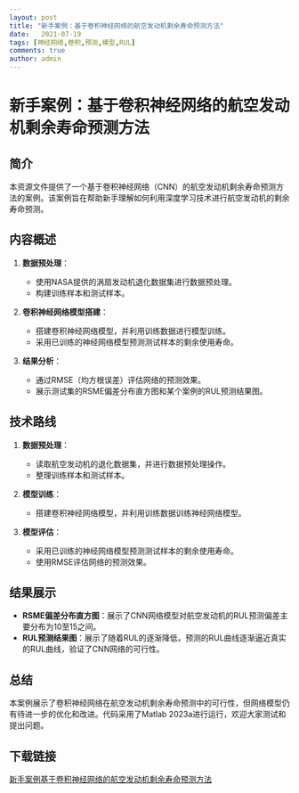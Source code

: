 ```yaml
---
layout: post
title: "新手案例：基于卷积神经网络的航空发动机剩余寿命预测方法"
date:   2021-07-19
tags: [神经网络,卷积,预测,模型,RUL]
comments: true
author: admin
---
```

# 新手案例：基于卷积神经网络的航空发动机剩余寿命预测方法

## 简介
本资源文件提供了一个基于卷积神经网络（CNN）的航空发动机剩余寿命预测方法的案例。该案例旨在帮助新手理解如何利用深度学习技术进行航空发动机的剩余寿命预测。

## 内容概述
1. **数据预处理**：
   - 使用NASA提供的涡扇发动机退化数据集进行数据预处理。
   - 构建训练样本和测试样本。

2. **卷积神经网络模型搭建**：
   - 搭建卷积神经网络模型，并利用训练数据进行模型训练。
   - 采用已训练的神经网络模型预测测试样本的剩余使用寿命。

3. **结果分析**：
   - 通过RMSE（均方根误差）评估网络的预测效果。
   - 展示测试集的RSME偏差分布直方图和某个案例的RUL预测结果图。

## 技术路线
1. **数据预处理**：
   - 读取航空发动机的退化数据集，并进行数据预处理操作。
   - 整理训练样本和测试样本。

2. **模型训练**：
   - 搭建卷积神经网络模型，并利用训练数据训练神经网络模型。

3. **模型评估**：
   - 采用已训练的神经网络模型预测测试样本的剩余使用寿命。
   - 使用RMSE评估网络的预测效果。

## 结果展示
- **RSME偏差分布直方图**：展示了CNN网络模型对航空发动机的RUL预测偏差主要分布为10至15之间。
- **RUL预测结果图**：展示了随着RUL的逐渐降低，预测的RUL曲线逐渐逼近真实的RUL曲线，验证了CNN网络的可行性。

## 总结
本案例展示了卷积神经网络在航空发动机剩余寿命预测中的可行性，但网络模型仍有待进一步的优化和改进。代码采用了Matlab 2023a进行运行，欢迎大家测试和提出问题。

## 下载链接

[新手案例基于卷积神经网络的航空发动机剩余寿命预测方法](https://pan.quark.cn/s/3ed109165dea)